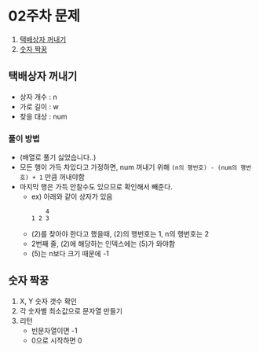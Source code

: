 # 02주차 문제
1. [택배상자 꺼내기](https://school.programmers.co.kr/learn/courses/30/lessons/389478)
2. [숫자 짝꿍](https://school.programmers.co.kr/learn/courses/30/lessons/131128)


## 택배상자 꺼내기
- 상자 개수 : n
- 가로 길이 : w
- 찾을 대상 : num


### 풀이 방법
- (배열로 풀기 싫었습니다..)
- 모든 행이 가득 차있다고 가정하면, num 꺼내기 위해 `(n의 행번호) - (num의 행번호) + 1` 만큼 꺼내야함 
- 마지막 행은 가득 안찰수도 있으므로 확인해서 빼준다.
  - ex) 아래와 같이 상자가 있음
     ```
         4
     1 2 3
     ```
  - (2)를 찾아야 한다고 했을때, (2)의 행번호는 1, n의 행번호는 2
  - 2번째 줄, (2)에 해당하는 인덱스에는 (5)가 와야함
  - (5)는 n보다 크기 때문에 -1



## 숫자 짝꿍
1. X, Y 숫자 갯수 확인
2. 각 숫자별 최소값으로 문자열 만들기
3. 리턴
   - 빈문자열이면 -1
   - 0으로 시작하면 0
